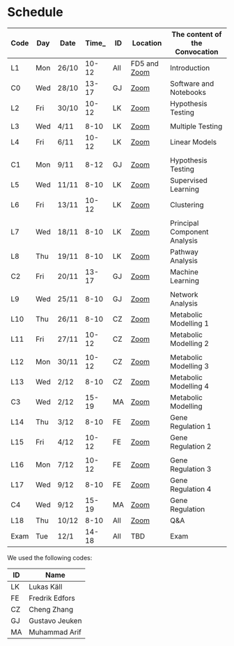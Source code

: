 # Schedule

| Code | Day  | Date  | Time_  | ID  | Location | The content of the Convocation |
|--------|-------|--------|---------------|------------|----|----------------------------------------|
 | L1 | Mon | 26/10 | 10-12 |  All | FD5 and [Zoom](https://kth-se.zoom.us/j/6290910465) | Introduction |
 | C0 | Wed | 28/10 | 13-17 |  GJ | [Zoom](https://kth-se.zoom.us/meeting/68885720217) | Software and Notebooks
 | L2 | Fri | 30/10 | 10-12 |  LK | [Zoom](https://kth-se.zoom.us/j/6290910465) | Hypothesis Testing |
 |    |     |       |       |            |    |
 | L3 | Wed | 4/11 | 8-10 |  LK | [Zoom](https://kth-se.zoom.us/j/6290910465) |  Multiple Testing  |
 | L4 | Fri | 6/11 | 10-12 |  LK | [Zoom](https://kth-se.zoom.us/j/6290910465) | Linear Models |
 |    |     |       |       |            |    |
 | C1 | Mon | 9/11 | 8-12 |  GJ | [Zoom](https://kth-se.zoom.us/meeting/68513702376) | Hypothesis Testing
 | L5 | Wed | 11/11 | 8-10 |  LK | [Zoom](https://kth-se.zoom.us/j/6290910465) | Supervised Learning |
 | L6 | Fri | 13/11 | 10-12 |  LK | [Zoom](https://kth-se.zoom.us/j/6290910465) | Clustering |
 |    |     |       |       |            |    |
 | L7 | Wed | 18/11 | 8-10 |  LK | [Zoom](https://kth-se.zoom.us/j/6290910465) | Principal Component Analysis |
 | L8 | Thu | 19/11 | 8-10 |  LK | [Zoom](https://kth-se.zoom.us/j/6290910465) | Pathway Analysis |
 | C2 | Fri | 20/11 | 13-17 |  GJ | [Zoom](https://kth-se.zoom.us/meeting/65638658194) | Machine Learning |
 |      |       |           |           |           |   |
 | L9 | Wed | 25/11 | 8-10 |  GJ | [Zoom](https://kth-se.zoom.us/meeting/61421004663) | Network Analysis |
 | L10 | Thu | 26/11 | 8-10 |  CZ | [Zoom]() |  Metabolic Modelling 1 |
 | L11 | Fri | 27/11 | 10-12 |  CZ | [Zoom]() | Metabolic Modelling 2 |
 |    |     |       |       |            |    |
 | L12 | Mon | 30/11 | 10-12 |  CZ | [Zoom]() | Metabolic Modelling 3 |
 | L13 | Wed | 2/12 | 8-10 |  CZ | [Zoom]() | Metabolic Modelling 4 |
 | C3 | Wed | 2/12 | 15-19 |  MA | [Zoom](https://kth-se.zoom.us/j/65678435002) | Metabolic Modelling |
 | L14 | Thu | 3/12 | 8-10 |  FE | [Zoom]() | Gene Regulation 1 |
 | L15 | Fri | 4/12 | 10-12 |  FE | [Zoom]() | Gene Regulation 2 |
 |    |     |       |       |            |    |
 | L16 | Mon | 7/12 | 10-12 |  FE | [Zoom]() | Gene Regulation 3 |
 | L17 | Wed | 9/12 | 8-10 |  FE | [Zoom]() | Gene Regulation 4 |
 | C4 | Wed | 9/12 | 15-19 |  MA | [Zoom](https://kth-se.zoom.us/j/62172233680) | Gene Regulation |
 | L18 | Thu | 10/12 | 8-10 |  All | [Zoom](https://kth-se.zoom.us/j/6290910465) | Q&A
 | Exam | Tue | 12/1 | 14-18 |  All |  TBD |Exam |  

We used the following codes:

 | ID | Name |
 |----|------|
 | LK | Lukas Käll |
 | FE | Fredrik Edfors |
 | CZ | Cheng Zhang |
 | GJ | Gustavo Jeuken |
 | MA | Muhammad Arif |

